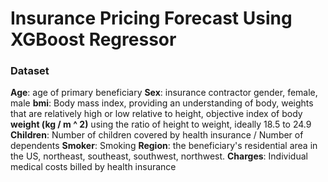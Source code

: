 # Insurance Pricing Forecast Using XGBoost Regressor

### Dataset
**Age**: age of primary beneficiary
**Sex**: insurance contractor gender, female, male
**bmi**: Body mass index, providing an understanding of body, weights that are relatively high or low relative to height, objective index of body **weight (kg / m ^ 2)** using the ratio of height to weight, ideally 18.5 to 24.9
**Children**: Number of children covered by health insurance / Number of dependents
**Smoker**: Smoking
**Region**: the beneficiary's residential area in the US, northeast, southeast, southwest, northwest.
**Charges**: Individual medical costs billed by health insurance